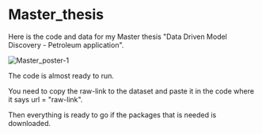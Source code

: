 # Master_thesis
Here is the code and data for my Master thesis "Data Driven Model Discovery - Petroleum application". 

![Master_poster-1](https://github.com/SanderSondeland/Master_thesis/assets/71645905/e0586ad3-adb6-4136-a15e-3b6de7a8ca27)

The code is almost ready to run. 

You need to copy the raw-link to the dataset and paste it in the code where it says url = "raw-link".

Then everything is ready to go if the packages that is needed is downloaded. 
